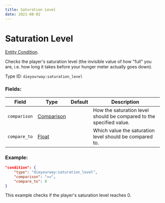 ```yaml
---
title: Saturation Level
date: 2021-08-02
---
```

# Saturation Level

[Entity Condition](../entity_conditions.md).

Checks the player's saturation level (the invisible value of how "full" you are, i.e. how long it takes before your hunger meter actually goes down).

Type ID: `dieyourway:saturation_level`

### Fields:

Field  | Type | Default | Description
-------|------|---------|-------------
`comparison` | [Comparison](../data_types/comparison.md) | | How the saturation level should be compared to the specified value.
`compare_to` | [Float](../data_types/float.md) | | Which value the saturation level should be compared to.

### Example:
```json
"condition": {
    "type": "dieyourway:saturation_level",
    "comparison": "==",
    "compare_to": 0
}
```
This example checks if the player's saturation level reaches 0.